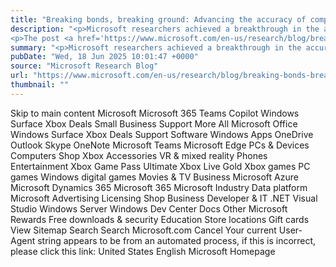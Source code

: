 ```yaml
---
title: "Breaking bonds, breaking ground: Advancing the accuracy of computational chemistry with deep learning"
description: "<p>Microsoft researchers achieved a breakthrough in the accuracy of DFT, a method for predicting the properties of molecules and materials, by using deep learning. This work can lead to better batteries, green fertilizers, precision drug discovery, and more.</p>
<p>The post <a href='https://www.microsoft.com/en-us/research/blog/breaking-bonds-breaking-ground-advancing-the-accuracy-of-computational-chemistry-with-deep-learning/'>Breaking bonds, breaking ground: Advancing the accuracy of computational chemistry with deep learning</a> appeared first on <a href='https://www.microsoft.com/en-us/research'>Microsoft Research</a>.</p>"
summary: "<p>Microsoft researchers achieved a breakthrough in the accuracy of DFT, a method for predicting the properties of molec"
pubDate: "Wed, 18 Jun 2025 10:01:47 +0000"
source: "Microsoft Research Blog"
url: "https://www.microsoft.com/en-us/research/blog/breaking-bonds-breaking-ground-advancing-the-accuracy-of-computational-chemistry-with-deep-learning/"
thumbnail: ""
---
```


Skip to main content
Microsoft
Microsoft 365
Teams
Copilot
Windows
Surface
Xbox
Deals
Small Business
Support
More
All Microsoft
Office
Windows
Surface
Xbox
Deals
Support
Software
Windows Apps
OneDrive
Outlook
Skype
OneNote
Microsoft Teams
Microsoft Edge
PCs & Devices
Computers
Shop Xbox
Accessories
VR & mixed reality
Phones
Entertainment
Xbox Game Pass Ultimate
Xbox Live Gold
Xbox games
PC games
Windows digital games
Movies & TV
Business
Microsoft Azure
Microsoft Dynamics 365
Microsoft 365
Microsoft Industry
Data platform
Microsoft Advertising
Licensing
Shop Business
Developer & IT
.NET
Visual Studio
Windows Server
Windows Dev Center
Docs
Other
Microsoft Rewards
Free downloads & security
Education
Store locations
Gift cards
View Sitemap
Search
Search Microsoft.com
Cancel
Your current User-Agent string appears to be from an automated process, if this is incorrect, please click this link:
United States English Microsoft Homepage
